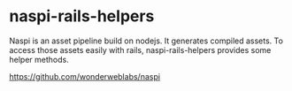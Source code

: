 # naspi-rails-helpers

Naspi is an asset pipeline build on nodejs. It generates compiled assets. To
access those assets easily with rails, naspi-rails-helpers provides some helper
methods.

https://github.com/wonderweblabs/naspi